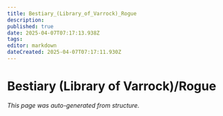 ```yaml
---
title: Bestiary_(Library_of_Varrock)_Rogue
description: 
published: true
date: 2025-04-07T07:17:13.938Z
tags: 
editor: markdown
dateCreated: 2025-04-07T07:17:11.930Z
---
```


# Bestiary (Library of Varrock)/Rogue

*This page was auto-generated from structure.*